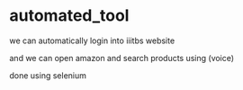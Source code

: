 # automated_tool

we can automatically login into iiitbs website

and we can open amazon and search products using (voice)


done using selenium
